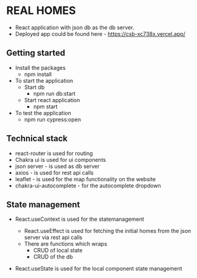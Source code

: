# REAL HOMES

- React application with json db as the db server.
- Deployed app could be found here - https://csb-xc738x.vercel.app/

## Getting started

- Install the packages
  - npm install
- To start the application
  - Start db
    - npm run db:start
  - Start react application
    - npm start
- To test the application
  - npm run cypress:open

## Technical stack

- react-router is used for routing
- Chakra ui is used for ui components
- json server - is used as db server
- axios - is used for rest api calls
- leaflet - is used for the map functionality on the website
- chakra-ui-autocomplete - for the autocomplete dropdown

## State management

- React.useContext is used for the statemanagement

  - React.useEffect is used for fetching the initial homes from the json server via rest api calls
  - There are functions which wraps
    - CRUD of local state
    - CRUD of the db

- React.useState is used for the local component state management
